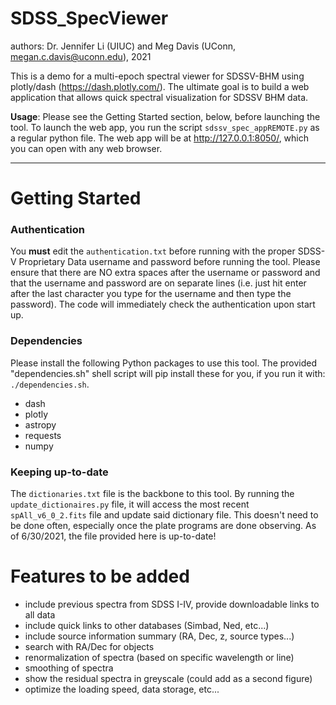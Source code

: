 # SDSS_SpecViewer
authors: Dr. Jennifer Li (UIUC) and Meg Davis (UConn, megan.c.davis@uconn.edu), 2021

This is a demo for a multi-epoch spectral viewer for SDSSV-BHM using plotly/dash (https://dash.plotly.com/). The ultimate goal is to build a web application that allows quick spectral visualization for SDSSV BHM data.

**Usage**: Please see the Getting Started section, below, before launching the tool. To launch the web app, you run the script `sdssv_spec_appREMOTE.py` as a regular python file. The web app will be at http://127.0.0.1:8050/, which you can open with any web browser.

---
# Getting Started

### Authentication

You **must** edit the `authentication.txt` before running with the proper SDSS-V Proprietary Data username and password before running the tool. Please ensure that there are NO extra spaces after the username or password and that the username and password are on separate lines (i.e. just hit enter after the last character you type for the username and then type the password). The code will immediately check the authentication upon start up.

### Dependencies
Please install the following Python packages to use this tool. The provided "dependencies.sh" shell script will pip install these for you, if you run it with: `./dependencies.sh`.
-  dash
-  plotly
-  astropy
-  requests
-  numpy

### Keeping up-to-date

The `dictionaries.txt` file is the backbone to this tool. By running the `update_dictionaires.py` file, it will access the most recent `spAll_v6_0_2.fits` file and update said dictionary file. This doesn't need to be done often, especially once the plate programs are done observing. As of 6/30/2021, the file provided here is up-to-date!


# Features to be added
- include previous spectra from SDSS I-IV, provide downloadable links to all data
- include quick links to other databases (Simbad, Ned, etc...)
- include source information summary (RA, Dec, z, source types...)
- search with RA/Dec for objects
- renormalization of spectra (based on specific wavelength or line)
- smoothing of spectra
- show the residual spectra in greyscale (could add as a second figure)
- optimize the loading speed, data storage, etc...
